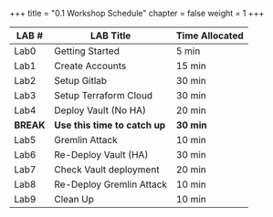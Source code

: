 +++
title = "0.1 Workshop Schedule"
chapter = false
weight = 1
+++

|LAB #| LAB Title | Time Allocated|
|-----|-----------|---------------|
|Lab0 | Getting Started   | 5 min |
|Lab1 | Create Accounts   | 15 min|
|Lab2 | Setup Gitlab      | 30 min|
|Lab3 | Setup Terraform Cloud |30 min|
|Lab4 | Deploy Vault (No HA)  |20 min|
|__BREAK__| __Use this time to catch up__| __30 min__|
|Lab5 | Gremlin Attack        |10 min|
|Lab6 | Re-Deploy Vault (HA)  |30 min
|Lab7 | Check Vault deployment |20 min|
|Lab8 | Re-Deploy Gremlin Attack| 10 min|
|Lab9 | Clean Up                | 10 min|           
